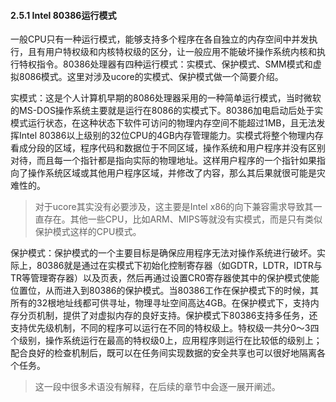 
#### 2.5.1 Intel 80386运行模式

一般CPU只有一种运行模式，能够支持多个程序在各自独立的内存空间中并发执行，且有用户特权级和内核特权级的区分，让一般应用不能破坏操作系统内核和执行特权指令。80386处理器有四种运行模式：实模式、保护模式、SMM模式和虚拟8086模式。这里对涉及ucore的实模式、保护模式做一个简要介绍。

实模式：这是个人计算机早期的8086处理器采用的一种简单运行模式，当时微软的MS-DOS操作系统主要就是运行在8086的实模式下。80386加电启动后处于实模式运行状态，在这种状态下软件可访问的物理内存空间不能超过1MB，且无法发挥Intel 80386以上级别的32位CPU的4GB内存管理能力。实模式将整个物理内存看成分段的区域，程序代码和数据位于不同区域，操作系统和用户程序并没有区别对待，而且每一个指针都是指向实际的物理地址。这样用户程序的一个指针如果指向了操作系统区域或其他用户程序区域，并修改了内容，那么其后果就很可能是灾难性的。

> 对于ucore其实没有必要涉及，这主要是Intel x86的向下兼容需求导致其一直存在。其他一些CPU，比如ARM、MIPS等就没有实模式，而是只有类似保护模式这样的CPU模式。

保护模式：保护模式的一个主要目标是确保应用程序无法对操作系统进行破坏。实际上，80386就是通过在实模式下初始化控制寄存器（如GDTR，LDTR，IDTR与TR等管理寄存器）以及页表，然后再通过设置CR0寄存器使其中的保护模式使能位置位，从而进入到80386的保护模式。当80386工作在保护模式下的时候，其所有的32根地址线都可供寻址，物理寻址空间高达4GB。在保护模式下，支持内存分页机制，提供了对虚拟内存的良好支持。保护模式下80386支持多任务，还支持优先级机制，不同的程序可以运行在不同的特权级上。特权级一共分0～3四个级别，操作系统运行在最高的特权级0上，应用程序则运行在比较低的级别上；配合良好的检查机制后，既可以在任务间实现数据的安全共享也可以很好地隔离各个任务。
>这一段中很多术语没有解释，在后续的章节中会逐一展开阐述。
